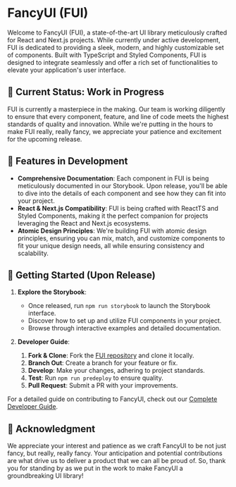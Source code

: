 # FancyUI (FUI)

Welcome to FancyUI (FUI), a state-of-the-art UI library meticulously crafted for React and Next.js projects. While currently under active development, FUI is dedicated to providing a sleek, modern, and highly customizable set of components. Built with TypeScript and Styled Components, FUI is designed to integrate seamlessly and offer a rich set of functionalities to elevate your application's user interface.

## 🚧 Current Status: Work in Progress

FUI is currently a masterpiece in the making. Our team is working diligently to ensure that every component, feature, and line of code meets the highest standards of quality and innovation. While we're putting in the hours to make FUI really, really fancy, we appreciate your patience and excitement for the upcoming release.

## 🎨 Features in Development

- **Comprehensive Documentation**: Each component in FUI is being meticulously documented in our Storybook. Upon release, you'll be able to dive into the details of each component and see how they can fit into your project.
- **React & Next.js Compatibility**: FUI is being crafted with ReactTS and Styled Components, making it the perfect companion for projects leveraging the React and Next.js ecosystems.
- **Atomic Design Principles**: We're building FUI with atomic design principles, ensuring you can mix, match, and customize components to fit your unique design needs, all while ensuring consistency and scalability.

## 🚀 Getting Started (Upon Release)

1. **Explore the Storybook**:
   - Once released, run `npm run storybook` to launch the Storybook interface.
   - Discover how to set up and utilize FUI components in your project.
   - Browse through interactive examples and detailed documentation.

2. **Developer Guide**:
   1. **Fork & Clone**: Fork the [FUI repository](https://github.com/MrTRyy/FUI-FancyUI) and clone it locally.
   2. **Branch Out**: Create a branch for your feature or fix.
   3. **Develop**: Make your changes, adhering to project standards.
   4. **Test**: Run `npm run predeploy` to ensure quality.
   5. **Pull Request**: Submit a PR with your improvements.

For a detailed guide on contributing to FancyUI, check out our [Complete Developer Guide](https://github.com/RockstarTobi/FUI-FancyUI/tree/develop/src/stories/developer-guide.mdx).


## 🙏 Acknowledgment

We appreciate your interest and patience as we craft FancyUI to be not just fancy, but really, really fancy. Your anticipation and potential contributions are what drive us to deliver a product that we can all be proud of. So, thank you for standing by as we put in the work to make FancyUI a groundbreaking UI library!

